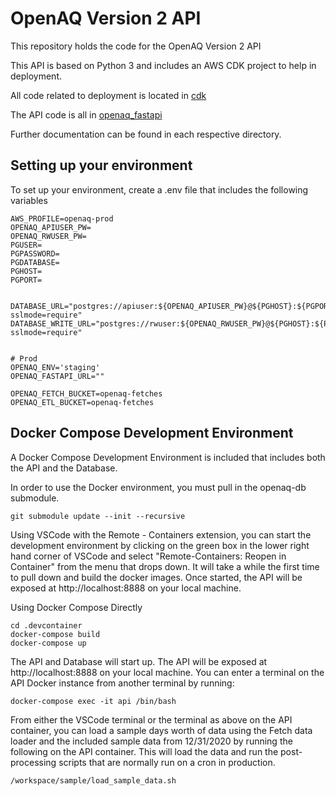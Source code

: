 # OpenAQ Version 2 API
This repository holds the code for the OpenAQ Version 2 API

This API is based on Python 3 and includes an AWS CDK project to help in deployment.

All code related to deployment is located in [cdk](cdk/)

The API code is all in [openaq_fastapi](openaq_fastapi/)

Further documentation can be found in each respective directory.

## Setting up your environment ##
To set up your environment, create a .env file that includes the following variables

```
AWS_PROFILE=openaq-prod
OPENAQ_APIUSER_PW=
OPENAQ_RWUSER_PW=
PGUSER=
PGPASSWORD=
PGDATABASE=
PGHOST=
PGPORT=


DATABASE_URL="postgres://apiuser:${OPENAQ_APIUSER_PW}@${PGHOST}:${PGPORT}/${PGDATABASE}?sslmode=require"
DATABASE_WRITE_URL="postgres://rwuser:${OPENAQ_RWUSER_PW}@${PGHOST}:${PGPORT}/${PGDATABASE}?sslmode=require"


# Prod
OPENAQ_ENV='staging'
OPENAQ_FASTAPI_URL=""

OPENAQ_FETCH_BUCKET=openaq-fetches
OPENAQ_ETL_BUCKET=openaq-fetches
```

## Docker Compose Development Environment ##
A Docker Compose Development Environment is included that includes both the API and the Database.

In order to use the Docker environment, you must pull in the openaq-db submodule.

```
git submodule update --init --recursive
```

Using VSCode with the Remote - Containers extension, you can start the development environment by clicking on the green box in the lower right hand corner of VSCode and select "Remote-Containers: Reopen in Container" from the menu that drops down. It will take a while the first time to pull down and build the docker images. Once started, the API will be exposed at http://localhost:8888 on your local machine.

Using Docker Compose Directly
```
cd .devcontainer
docker-compose build
docker-compose up
```

The API and Database will start up. The API will be exposed at http://localhost:8888 on your local machine.
You can enter a terminal on the API Docker instance from another terminal by running:
```
docker-compose exec -it api /bin/bash
```

From either the VSCode terminal or the terminal as above on the API container, you can load a sample days worth of data using the Fetch data loader and the included sample data from 12/31/2020 by running the following on the API container. This will load the data and run the post-processing scripts that are normally run on a cron in production.

```
/workspace/sample/load_sample_data.sh
```
